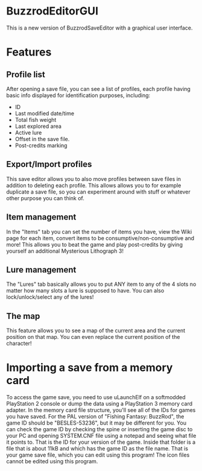 # BuzzrodEditorGUI
This is a new version of BuzzrodSaveEditor with a graphical user interface.

# Features

## Profile list
After opening a save file, you can see a list of profiles, each profile having basic info displayed for identification purposes, including:
* ID
* Last modified date/time
* Total fish weight
* Last explored area
* Active lure
* Offset in the save file.
* Post-credits marking

## Export/Import profiles
This save editor allows you to also move profiles between save files in addition to deleting each profile. This allows allows you to for example duplicate a save file, so you can experiment around with stuff or whatever other purpose you can think of.

## Item management
In the "Items" tab you can set the number of items you have, view the Wiki page for each item, convert items to be consumptive/non-consumptive and more! This allows you to beat the game and play post-credits by giving yourself an additional Mysterious Lithograph 3!

## Lure management
The "Lures" tab basically allows you to put ANY item to any of the 4 slots no matter how many slots a lure is supposed to have. You can also lock/unlock/select any of the lures!

## The map
This feature allows you to see a map of the current area and the current position on that map. You can even replace the current position of the character!

# Importing a save from a memory card
To access the game save, you need to use uLaunchElf on a softmodded PlayStation 2 console or dump the data using a PlayStation 3 memory card adapter. In the memory card file structure, you'll see all of the IDs for games you have saved. For the PAL version of "Fishing Fantasy: BuzzRod", the game ID should be "BESLES-53236", but it may be different for you. You can check the game ID by checking the spine or inserting the game disc to your PC and opening SYSTEM.CNF file using a notepad and seeing what file it points to. That is the ID for your version of the game. Inside that folder is a file that is about 11kB and which has the game ID as the file name. That is your game save file, which you can edit using this program! The icon files cannot be edited using this program.
